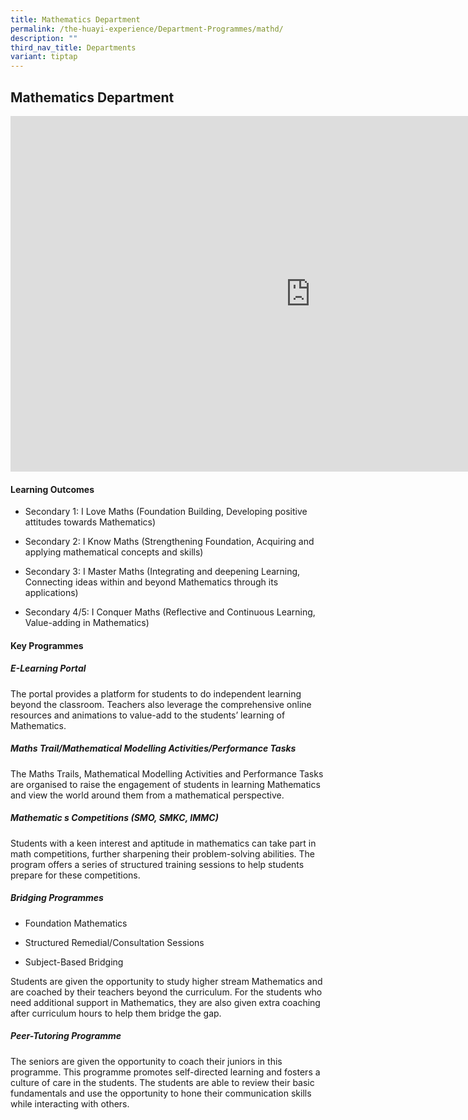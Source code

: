 ```yaml
---
title: Mathematics Department
permalink: /the-huayi-experience/Department-Programmes/mathd/
description: ""
third_nav_title: Departments
variant: tiptap
---
```

<h2>Mathematics Department</h2>
<div class="iframe-wrapper">
<iframe height="569" width="960" allowfullscreen="true" frameborder="0" src="https://docs.google.com/presentation/d/e/2PACX-1vSsi_YNfTRV0LG1-MUw7ZrIZ7xeAPOPdUqhKfYceJFD9klY5hEikIh1hQC5mEQIttntI_hV45gvNwaL/embed?start=true&amp;loop=false&amp;delayms=3000"></iframe>
</div>
<h4>Learning Outcomes</h4>
<ul data-tight="true" class="tight">
<li>
<p>Secondary 1: I Love Maths (Foundation Building, Developing positive attitudes
towards Mathematics)</p>
</li>
<li>
<p>Secondary 2: I Know Maths (Strengthening Foundation, Acquiring and applying
mathematical concepts and skills)</p>
</li>
<li>
<p>Secondary 3: I Master Maths (Integrating and deepening Learning, Connecting
ideas within and beyond Mathematics through its applications)</p>
</li>
<li>
<p>Secondary 4/5: I Conquer Maths (Reflective and Continuous Learning, Value-adding
in Mathematics)</p>
</li>
</ul>
<h4>Key Programmes</h4>
<h5>E-Learning Portal</h5>
<p>The portal provides a platform for students to do independent learning
beyond the classroom. Teachers also leverage the comprehensive online resources
and animations to value-add to the students’ learning of Mathematics.</p>
<h5>Maths Trail/Mathematical Modelling Activities/Performance Tasks</h5>
<p>The Maths Trails, Mathematical Modelling Activities and Performance Tasks
are organised to raise the engagement of students in learning Mathematics
and view the world around them from a mathematical perspective.</p>
<h5>Mathematic s Competitions (SMO, SMKC, IMMC)</h5>
<p>Students with a keen interest and aptitude in mathematics can take part
in math competitions, further sharpening their problem-solving abilities.
The program offers a series of structured training sessions to help students
prepare for these competitions.</p>
<h5>Bridging Programmes</h5>
<ul data-tight="true" class="tight">
<li>
<p>Foundation Mathematics</p>
</li>
<li>
<p>Structured Remedial/Consultation Sessions</p>
</li>
<li>
<p>Subject-Based Bridging</p>
</li>
</ul>
<p>Students are given the opportunity to study higher stream Mathematics
and are coached by their teachers beyond the curriculum. For the students
who need additional support in Mathematics, they are also given extra coaching
after curriculum hours to help them bridge the gap.</p>
<h5>Peer-Tutoring Programme</h5>
<p>The seniors are given the opportunity to coach their juniors in this programme.
This programme promotes self-directed learning and fosters a culture of
care in the students. The students are able to review their basic fundamentals
and use the opportunity to hone their communication skills while interacting
with others.</p>